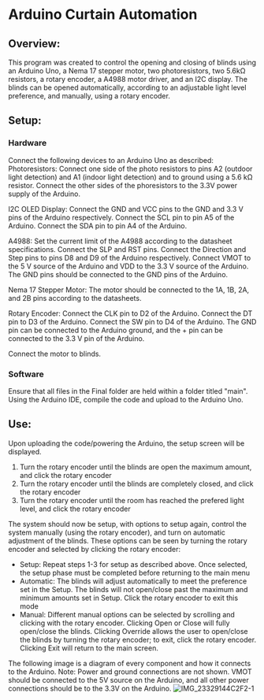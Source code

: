 # Arduino Curtain Automation
## Overview:
This program was created to control the opening and closing of blinds using an Arduino Uno, a Nema 17 stepper motor, two photoresistors, two 5.6kΩ resistors, a rotary encoder, a A4988 motor driver, and an I2C display. The blinds can be opened automatically, according to an adjustable light level preference, and manually, using a rotary encoder.

## Setup:
### Hardware
Connect the following devices to an Arduino Uno as described:
Photoresistors: Connect one side of the photo resistors to pins A2 (outdoor light detection) and A1 (indoor light detection) and to ground using a 5.6 kΩ resistor. Connect the other sides of the phoresistors to the 3.3V power supply of the Arduino.

I2C OLED Display: Connect the GND and VCC pins to the GND and 3.3 V pins of the Arduino respectively. Connect the SCL pin to pin A5 of the Arduino. Connect the SDA pin to pin A4 of the Arduino.

A4988: Set the current limit of the A4988 according to the datasheet specifications. Connect the SLP and RST pins. Connect the Direction and Step pins to pins D8 and D9 of the Arduino respectively. Connect VMOT to the 5 V source of the Arduino and VDD to the 3.3 V source of the Arduino. The GND pins should be connected to the GND pins of the Arduino.

Nema 17 Stepper Motor: The motor should be connected to the 1A, 1B, 2A, and 2B pins according to the datasheets. 

Rotary Encoder: Connect the CLK pin to D2 of the Arduino. Connect the DT pin to D3 of the Arduino. Connect the SW pin to D4 of the Arduino. The GND pin can be connected to the Arduino ground, and the + pin can be connected to the 3.3 V pin of the Arduino.

Connect the motor to blinds.
### Software
Ensure that all files in the Final folder are held within a folder titled "main". Using the Arduino IDE, compile the code and upload to the Arduino Uno.

## Use:
Upon uploading the code/powering the Arduino, the setup screen will be displayed.
1. Turn the rotary encoder until the blinds are open the maximum amount, and click the rotary encoder
2. Turn the rotary encoder until the blinds are completely closed, and click the rotary encoder
3. Turn the rotary encoder until the room has reached the prefered light level, and click the rotary encoder

The system should now be setup, with options to setup again, control the system manually (using the rotary encoder), and turn on automatic adjustment of the blinds. These options can be seen by turning the rotary encoder and selected by clicking the rotary encoder:
 - Setup: Repeat steps 1-3 for setup as described above. Once selected, the setup phase must be completed before returning to the main menu
 - Automatic: The blinds will adjust automatically to meet the preference set in the Setup. The blinds will not open/close past the maximum and minimum amounts set in Setup. Click the rotary encoder to exit this mode
 - Manual: Different manual options can be selected by scrolling and clicking with the rotary encoder. Clicking Open or Close will fully open/close the blinds. Clicking Override allows the user to open/close the blinds by turning the rotary encoder; to exit, click the rotary encoder. Clicking Exit will return to the main screen.  

The following image is a diagram of every component and how it connects to the Arduino. Note: Power and ground connections are not shown. VMOT should be connected to the 5V source on the Arduino, and all other power connections should be to the 3.3V on the Arduino.
![IMG_23329144C2F2-1](https://github.com/user-attachments/assets/3f3b5c81-5989-46cd-a572-96eb983d62af)
